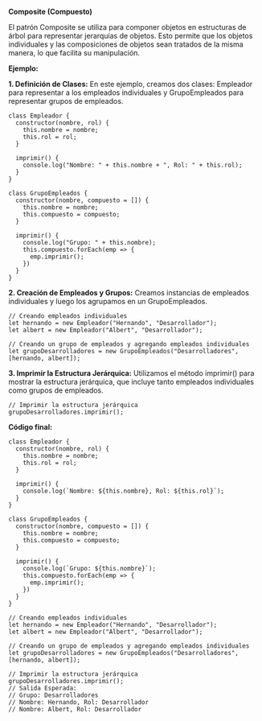 **Composite (Compuesto)**

El patrón Composite se utiliza para componer objetos en estructuras de árbol para representar jerarquías de objetos. Esto permite que los objetos individuales y las composiciones de objetos sean tratados de la misma manera, lo que facilita su manipulación.

**Ejemplo:**

**1. Definición de Clases:** En este ejemplo, creamos dos clases: Empleador para representar a los empleados individuales y GrupoEmpleados para representar grupos de empleados.

```
class Empleador {
  constructor(nombre, rol) {
    this.nombre = nombre;
    this.rol = rol;
  }
  
  imprimir() {
    console.log("Nombre: " + this.nombre + ", Rol: " + this.rol);
  }
}

class GrupoEmpleados {
  constructor(nombre, compuesto = []) {
    this.nombre = nombre;
    this.compuesto = compuesto;
  }
  
  imprimir() {
    console.log("Grupo: " + this.nombre);
    this.compuesto.forEach(emp => {
      emp.imprimir();
    })
  }
}
```

**2. Creación de Empleados y Grupos:** Creamos instancias de empleados individuales y luego los agrupamos en un GrupoEmpleados.

```
// Creando empleados individuales
let hernando = new Empleador("Hernando", "Desarrollador");
let albert = new Empleador("Albert", "Desarrollador");

// Creando un grupo de empleados y agregando empleados individuales
let grupoDesarrolladores = new GrupoEmpleados("Desarrolladores", [hernando, albert]);
```

**3. Imprimir la Estructura Jerárquica:** Utilizamos el método imprimir() para mostrar la estructura jerárquica, que incluye tanto empleados individuales como grupos de empleados.

```
// Imprimir la estructura jerárquica
grupoDesarrolladores.imprimir();
```

**Código final:**

```
class Empleador {
  constructor(nombre, rol) {
    this.nombre = nombre;
    this.rol = rol;
  }
  
  imprimir() {
    console.log(`Nombre: ${this.nombre}, Rol: ${this.rol}`);
  }
}

class GrupoEmpleados {
  constructor(nombre, compuesto = []) {
    this.nombre = nombre;
    this.compuesto = compuesto;
  }
  
  imprimir() {
    console.log(`Grupo: ${this.nombre}`);
    this.compuesto.forEach(emp => {
      emp.imprimir();
    })
  }
}

// Creando empleados individuales
let hernando = new Empleador("Hernando", "Desarrollador");
let albert = new Empleador("Albert", "Desarrollador");

// Creando un grupo de empleados y agregando empleados individuales
let grupoDesarrolladores = new GrupoEmpleados("Desarrolladores", [hernando, albert]);

// Imprimir la estructura jerárquica
grupoDesarrolladores.imprimir();
// Salida Esperada:
// Grupo: Desarrolladores
// Nombre: Hernando, Rol: Desarrollador
// Nombre: Albert, Rol: Desarrollador
```
